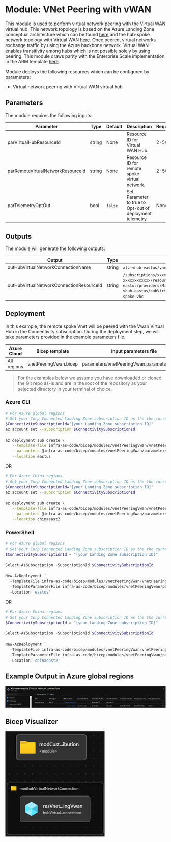 # Module:  VNet Peering with vWAN

This module is used to perform virtual network peering with the Virtual WAN virtual hub. This network topology is based on the Azure Landing Zone conceptual architecture which can be found [here](https://docs.microsoft.com/en-us/azure/cloud-adoption-framework/ready/azure-best-practices/virtual-wan-network-topology) and the hub-spoke network topology with Virtual WAN [here](https://docs.microsoft.com/en-us/azure/architecture/networking/hub-spoke-vwan-architecture). Once peered, virtual networks exchange traffic by using the Azure backbone network. Virtual WAN enables transitivity among hubs which is not possible solely by using peering. This module draws parity with the Enterprise Scale implementation in the ARM template [here](https://github.com/Azure/Enterprise-Scale/blob/main/eslzArm/subscriptionTemplates/vnetPeeringVwan.json).

Module deploys the following resources which can be configured by parameters:

- Virtual network peering with Virtual WAN virtual hub

## Parameters

The module requires the following inputs:

 | Parameter                    | Type   | Default                                                                                              | Description                                                                                                                                                                                                                                                         | Requirement                   | Example                      |
 | ---------------------------- | ------ | ---------------------------------------------------------------------------------------------------- | ------------------------------------------------------------------------------------------------------------------------------------------------------------------------------------------------------------------------------------------------------------------- | ----------------------------- | ---------------------------- |
 | parVirtualHubResourceId        | string | None                                               | Resource ID for Virtual WAN Hub.                                                                                                                                                                                          | 2-50 char                     | `/subscriptions/xxxxxxxx-xxxx-xxxx-xxxx-xxxxxxxxxxxx/resourceGroups/alz-vwan-eastus/providers/Microsoft.Network/virtualHubs/alz-vhub-eastus`              |
| parRemoteVirtualNetworkResourceId        | string | None                                                 | Resource ID for remote spoke virtual network.                                                                                                                                                                                          | 2-50 char                     | `/subscriptions/xxxxxxxx-xxxx-xxxx-xxxx-xxxxxxxxxxxx/resourceGroups/spokevnet-rg/providers/Microsoft.Network/virtualNetworks/vnet-spoke`              |
 | parTelemetryOptOut           | bool   | `false`                                                                                                | Set Parameter to true to Opt-out of deployment telemetry                                                                                                                                                                                                            | None                          | `false`                        |

## Outputs

The module will generate the following outputs:

| Output                    | Type   | Example                                                                                                                                                                                                  |
| ------------------------- | ------ | -------------------------------------------------------------------------------------------------------------------------------------------------------------------------------------------------------- |
| outHubVirtualNetworkConnectionName | string | `alz-vhub-eastus/vnet-spoke-vhc`                                                                                                                                                                                            |
| outHubVirtualNetworkConnectionResourceId      | string | `/subscriptions/xxxxxxxx-xxxx-xxxx-xxxx-xxxxxxxxxxxx/resourceGroups/alz-vwan-eastus/providers/Microsoft.Network/virtualHubs/alz-vhub-eastus/hubVirtualNetworkConnections/vnet-spoke-vhc`                                                                                                                                                                                          |

## Deployment

In this example, the remote spoke Vnet will be peered with the Vwan Virtual Hub in the Connectivity subscription. During the deployment step, we will take parameters provided in the example parameters file.

 | Azure Cloud    | Bicep template      | Input parameters file                    |
 | -------------- | ------------------- | ---------------------------------------- |
 | All  regions | vnetPeeringVwan.bicep | parameters/vnetPeeringVwan.parameters.all.json    |

> For the examples below we assume you have downloaded or cloned the Git repo as-is and are in the root of the repository as your selected directory in your terminal of choice.

### Azure CLI
```bash
# For Azure global regions
# Set your Corp Connected Landing Zone subscription ID as the the current subscription 
$ConnectivitySubscriptionId="[your Landing Zone subscription ID]"
az account set --subscription $ConnectivitySubscriptionId

az deployment sub create \
   --template-file infra-as-code/bicep/modules/vnetPeeringVwan/vnetPeeringVwan.bicep \
   --parameters @infra-as-code/bicep/modules/vnetPeeringVwan/parameters/vnetPeeringVwan.parameters.all.json \
   --location eastus
```
OR
```bash
# For Azure China regions
# Set your Corp Connected Landing Zone subscription ID as the the current subscription 
$ConnectivitySubscriptionId="[your Landing Zone subscription ID]"
az account set --subscription $ConnectivitySubscriptionId

az deployment sub create \
   --template-file infra-as-code/bicep/modules/vnetPeeringVwan/vnetPeeringVwan.bicep \
   --parameters @infra-as-code/bicep/modules/vnetPeeringVwan/parameters/vnetPeeringVwan.parameters.all.json \
   --location chinaeast2
```

### PowerShell

```powershell
# For Azure global regions
# Set your Corp Connected Landing Zone subscription ID as the the current subscription 
$ConnectivitySubscriptionId = "[your Landing Zone subscription ID]"

Select-AzSubscription -SubscriptionId $ConnectivitySubscriptionId

New-AzDeployment `
  -TemplateFile infra-as-code/bicep/modules/vnetPeeringVwan/vnetPeeringVwan.bicep `
  -TemplateParameterFile infra-as-code/bicep/modules/vnetPeeringVwan/parameters/vnetPeeringVwan.parameters.all.json `
  -Location 'eastus'
```
OR
```powershell
# For Azure China regions
# Set your Corp Connected Landing Zone subscription ID as the the current subscription 
$ConnectivitySubscriptionId = "[your Landing Zone subscription ID]"

Select-AzSubscription -SubscriptionId $ConnectivitySubscriptionId

New-AzDeployment `
  -TemplateFile infra-as-code/bicep/modules/vnetPeeringVwan/vnetPeeringVwan.bicep `
  -TemplateParameterFile infra-as-code/bicep/modules/vnetPeeringVwan/parameters/vnetPeeringVwan.parameters.all.json `
  -Location 'chinaeast2'
```
## Example Output in Azure global regions

![Example Deployment Output](media/exampleDeploymentOutput.png "Example Deployment Output in Azure global regions")

## Bicep Visualizer

![Bicep Visualizer](media/bicepVisualizer.png "Bicep Visualizer")
